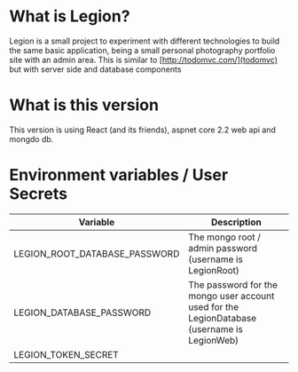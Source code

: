 # What is Legion?

Legion is a small project to experiment with different technologies to build the same basic application, being a small personal photography portfolio site with an admin area. 
This is similar to [http://todomvc.com/](todomvc) but with server side and database components

# What is this version

This version is using React (and its friends), aspnet core 2.2 web api and mongdo db. 

# Environment variables / User Secrets

Variable | Description
--- | ---
LEGION_ROOT_DATABASE_PASSWORD | The mongo root / admin password (username is LegionRoot)
LEGION_DATABASE_PASSWORD | The password for the mongo user account used for the LegionDatabase (username is LegionWeb)
LEGION_TOKEN_SECRET | 




